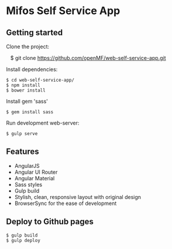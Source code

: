# Mifos Self Service App

## Getting started

Clone the project:

    $ git clone https://github.com/openMF/web-self-service-app.git


Install dependencies:

    $ cd web-self-service-app/
    $ npm install
    $ bower install

Install gem 'sass'

    $ gem install sass

Run development web-server:

    $ gulp serve

## Features

* AngularJS
* Angular UI Router
* Angular Material
* Sass styles
* Gulp build
* Stylish, clean, responsive layout with original design
* BrowserSync for the ease of development

## Deploy to Github pages  

    $ gulp build
    $ gulp deploy
